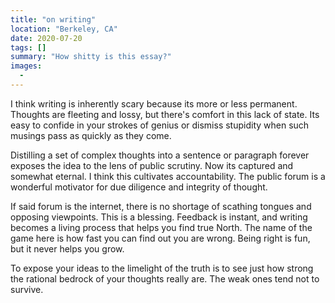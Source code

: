 ```yaml
---
title: "on writing"
location: "Berkeley, CA"
date: 2020-07-20
tags: []
summary: "How shitty is this essay?"
images:
  -
---
```


I think writing is inherently scary because its more or less permanent.
Thoughts are fleeting and lossy, but there's comfort in this lack of state. Its
easy to confide in your strokes of genius or dismiss stupidity when such musings
pass as quickly as they come.

Distilling a set of complex thoughts into a sentence or paragraph forever
exposes the idea to the lens of public scrutiny. Now its captured and somewhat
eternal. I think this cultivates accountability. The public forum is a wonderful
motivator for due diligence and integrity of thought.

If said forum is the internet, there is no shortage of scathing tongues
and opposing viewpoints. This is a blessing. Feedback is instant, and writing
becomes a living process that helps you find true North. The name
of the game here is how fast you can find out you are wrong. Being right is fun,
but it never helps you grow.

To expose your ideas to the limelight of the truth is to see just
how strong the rational bedrock of your thoughts really are. The weak ones tend
not to survive.
